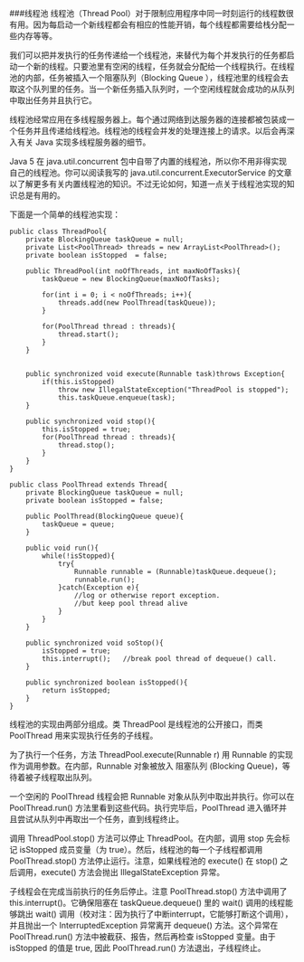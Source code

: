 ###线程池
线程池（Thread Pool）对于限制应用程序中同一时刻运行的线程数很有用。因为每启动一个新线程都会有相应的性能开销，每个线程都需要给栈分配一些内存等等。

我们可以把并发执行的任务传递给一个线程池，来替代为每个并发执行的任务都启动一个新的线程。只要池里有空闲的线程，任务就会分配给一个线程执行。在线程池的内部，任务被插入一个阻塞队列（Blocking Queue ），线程池里的线程会去取这个队列里的任务。当一个新任务插入队列时，一个空闲线程就会成功的从队列中取出任务并且执行它。


线程池经常应用在多线程服务器上。每个通过网络到达服务器的连接都被包装成一个任务并且传递给线程池。线程池的线程会并发的处理连接上的请求。以后会再深入有关 Java 实现多线程服务器的细节。

Java 5 在 java.util.concurrent 包中自带了内置的线程池，所以你不用非得实现自己的线程池。你可以阅读我写的 java.util.concurrent.ExecutorService 的文章以了解更多有关内置线程池的知识。不过无论如何，知道一点关于线程池实现的知识总是有用的。

下面是一个简单的线程池实现：

    public class ThreadPool{
	    private BlockingQueue taskQueue = null;
	    private List<PoolThread> threads = new ArrayList<PoolThread>();
	    private boolean isStopped  = false;

		public ThreadPool(int noOfThreads, int maxNoOfTasks){
			taskQueue = new BlockingQueue(maxNoOfTasks);

			for(int i = 0; i < noOfThreads; i++){
				threads.add(new PoolThread(taskQueue));
			}

			for(PoolThread thread : threads){
				thread.start();
			}
		}


		public synchronized void execute(Runnable task)throws Exception{
			if(this.isStopped)
				throw new IllegalStateException("ThreadPool is stopped");
				this.taskQueue.enqueue(task);
		}

		public synchronized void stop(){
			this.isStopped = true;
			for(PoolThread thread : threads){
				thread.stop();
			}
		}
    }

    public class PoolThread extends Thread{
	    private BlockingQueue taskQueue = null;
	    private boolean isStopped = false;

		public PoolThread(BlockingQueue queue){
			taskQueue = queue;
		}
	
		public void run(){
			while(!isStopped){
				try{
					Runnable runnable = (Runnable)taskQueue.dequeue();
					runnable.run();
				}catch(Exception e){
					//log or otherwise report exception.
					//but keep pool thread alive
				}
			}
		}

		public synchronized void soStop(){
			isStopped = true;
			this.interrupt();	//break pool thread of dequeue() call.
		}

		public synchronized boolean isStopped(){
			return isStopped;
		}
    }


线程池的实现由两部分组成。类 ThreadPool 是线程池的公开接口，而类 PoolThread 用来实现执行任务的子线程。

为了执行一个任务，方法 ThreadPool.execute(Runnable r) 用 Runnable 的实现作为调用参数。在内部，Runnable 对象被放入 阻塞队列 (Blocking Queue)，等待着被子线程取出队列。

一个空闲的 PoolThread 线程会把 Runnable 对象从队列中取出并执行。你可以在 PoolThread.run() 方法里看到这些代码。执行完毕后，PoolThread 进入循环并且尝试从队列中再取出一个任务，直到线程终止。

调用 ThreadPool.stop() 方法可以停止 ThreadPool。在内部，调用 stop 先会标记 isStopped 成员变量（为 true）。然后，线程池的每一个子线程都调用 PoolThread.stop() 方法停止运行。注意，如果线程池的 execute() 在 stop() 之后调用，execute() 方法会抛出 IllegalStateException 异常。

子线程会在完成当前执行的任务后停止。注意 PoolThread.stop() 方法中调用了 this.interrupt()。它确保阻塞在 taskQueue.dequeue() 里的 wait() 调用的线程能够跳出 wait() 调用（校对注：因为执行了中断interrupt，它能够打断这个调用），并且抛出一个 InterruptedException 异常离开 dequeue() 方法。这个异常在 PoolThread.run() 方法中被截获、报告，然后再检查 isStopped 变量。由于 isStopped 的值是 true, 因此 PoolThread.run() 方法退出，子线程终止。

